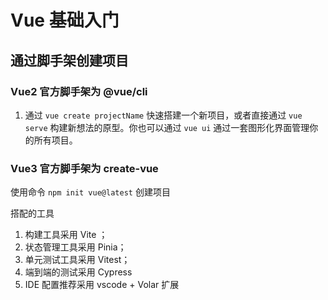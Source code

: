 # Vue 基础入门

## 通过脚手架创建项目

### Vue2 官方脚手架为 @vue/cli

1. 通过 `vue create projectName` 快速搭建一个新项目，或者直接通过 `vue serve` 构建新想法的原型。你也可以通过 `vue ui` 通过一套图形化界面管理你的所有项目。

### Vue3 官方脚手架为 create-vue

使用命令 `npm init vue@latest` 创建项目

搭配的工具

1. 构建工具采用 Vite ；
2. 状态管理工具采用 Pinia；
3. 单元测试工具采用 Vitest；
4. 端到端的测试采用 Cypress
5. IDE 配置推荐采用 vscode + Volar 扩展

